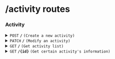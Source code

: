 # /activity routes

### Activity

<details>
<summary><code>POST</code> <code><b>/</b></code> <code>(Create a new activity)</code></summary>

The user's role should be 'admin' to create new activity.

##### Headers

> | key           | value          | description   |
> | ------------- | -------------- | ------------- |
> | Authorization | `Bearer token` | The jwt token |

##### Body (application/json or application/x-www-form-urlencoded)

> | key     | required | data type | description        |
> | ------- | -------- | --------- | ------------------ |
> | title   | true     | string    | Activity's title   |
> | content | true     | string    | Activity's content |

##### Responses

> | http code | content-type       | response        |
> | --------- | ------------------ | --------------- |
> | `200`     | `application/json` | `...`           |
> | `400` ... | `text/plain`       | `error message` |

</details>

<details>
<summary><code>PATCH</code> <code><b>/</b></code> <code>(Modify an activity)</code></summary>

The user's role should be 'admin' to modify an activity.

##### Headers

> | key           | value          | description   |
> | ------------- | -------------- | ------------- |
> | Authorization | `Bearer token` | The jwt token |

##### Body (application/json or application/x-www-form-urlencoded)

> | key     | required | data type | description        |
> | ------- | -------- | --------- | ------------------ |
> | id      | true     | string    | Activity's id      |
> | title   | true     | string    | Activity's title   |
> | content | true     | string    | Activity's content |

##### Responses

> | http code | content-type       | response        |
> | --------- | ------------------ | --------------- |
> | `200`     | `application/json` | `...`           |
> | `400` ... | `text/plain`       | `error message` |

</details>

<details>
<summary><code>GET</code> <code><b>/</b></code> <code>(Get activity list)</code></summary>

##### Query Parameters

> | key   | required | data type | description                         |
> | ----- | -------- | --------- | ----------------------------------- |
> | start | false    | string    | Start time of the retrieval request |
> | end   | false    | string    | End time of the retrieval request   |
> | ...   | ...      | ...       | ...                                 |

##### Responses

> | http code | content-type       | response        |
> | --------- | ------------------ | --------------- |
> | `200`     | `application/json` | `...`           |
> | `400` ... | `text/plain`       | `error message` |

</details>

<details>
<summary><code>GET</code> <code><b>/{id}</b></code> <code>(Get certain activity's information)</code></summary>

##### Path Parameters

> | key | required | data type | description                |
> | --- | -------- | --------- | -------------------------- |
> | id  | true     | string    | The id of certain activity |

##### Responses

> | http code | content-type       | response        |
> | --------- | ------------------ | --------------- |
> | `200`     | `application/json` | `...`           |
> | `400` ... | `text/plain`       | `error message` |

</details>
